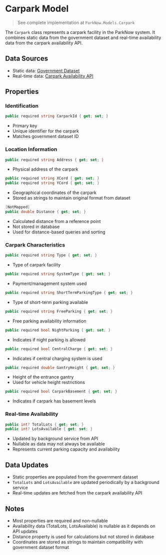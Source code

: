 # Carpark Model

> See complete implementation at `ParkNow.Models.Carpark`

The `Carpark` class represents a carpark facility in the ParkNow system. It combines static data from the government dataset and real-time availability data from the carpark availability API.

## Data Sources
- Static data: [Government Dataset](https://data.gov.sg/datasets/d_23f946fa557947f93a8043bbef41dd09/view)
- Real-time data: [Carpark Availability API](https://api.data.gov.sg/v1/transport/carpark-availability)

## Properties

### Identification
```csharp
public required string CarparkId { get; set; }
```
- Primary key
- Unique identifier for the carpark
- Matches government dataset ID

### Location Information
```csharp
public required string Address { get; set; }
```
- Physical address of the carpark

```csharp
public required string XCord { get; set; }
public required string YCord { get; set; }
```
- Geographical coordinates of the carpark
- Stored as strings to maintain original format from dataset

```csharp
[NotMapped]
public double Distance { get; set; }
```
- Calculated distance from a reference point
- Not stored in database
- Used for distance-based queries and sorting

### Carpark Characteristics
```csharp
public required string Type { get; set; }
```
- Type of carpark facility

```csharp
public required string SystemType { get; set; }
```
- Payment/management system used

```csharp
public required string ShortTermParkingType { get; set; }
```
- Type of short-term parking available

```csharp
public required string FreeParking { get; set; }
```
- Free parking availability information

```csharp
public required bool NightParking { get; set; }
```
- Indicates if night parking is allowed

```csharp
public required bool CentralCharge { get; set; }
```
- Indicates if central charging system is used

```csharp
public required double GantryHeight { get; set; }
```
- Height of the entrance gantry
- Used for vehicle height restrictions

```csharp
public required bool CarparkBasement { get; set; }
```
- Indicates if carpark has basement levels

### Real-time Availability
```csharp
public int? TotalLots { get; set; }
public int? LotsAvailable { get; set; }
```
- Updated by background service from API
- Nullable as data may not always be available
- Represents current parking capacity and availability

## Data Updates
- Static properties are populated from the government dataset
- `TotalLots` and `LotsAvailable` are updated periodically by a background service
- Real-time updates are fetched from the carpark availability API

## Notes
- Most properties are required and non-nullable
- Availability data (TotalLots, LotsAvailable) is nullable as it depends on API updates
- Distance property is used for calculations but not stored in database
- Coordinates are stored as strings to maintain compatibility with government dataset format